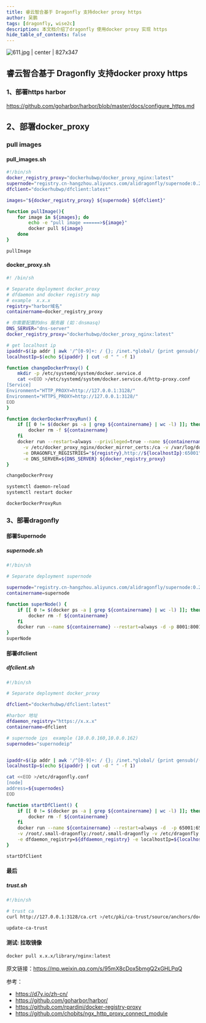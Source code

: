 ```yaml
---
title: 睿云智合基于 Dragonfly 支持docker proxy https
author: 吴鹏
tags: [dragonfly, wise2c]
description: 本文档介绍了dragonfly 使用docker proxy 实现 https
hide_table_of_contents: false
---
```


![611.jpg | center | 827x347](https://camo.githubusercontent.com/3890ebff894a525c0747e1945f991b10b42284b4/68747470733a2f2f6d6d62697a2e717069632e636e2f6d6d62697a5f706e672f4a533266664d4958736962304d564d7a504556414b58763233545070304341463559696253696133313839364e7737654b4f546837777948574c47736e6c4e665a496f366669626961444d6d7176615333716d5657554d323959412f3634303f77785f666d743d706e672674703d7765627026777866726f6d3d352677785f6c617a793d312677785f636f3d31)

## 睿云智合基于 Dragonfly 支持docker proxy https

### 1、部署https harbor

<https://github.com/goharbor/harbor/blob/master/docs/configure_https.md>

## 2、部署docker_proxy

### pull images

#### pull_images.sh

```bash
#!/bin/sh
docker_registry_proxy="dockerhubwp/docker_proxy_nginx:latest"
supernode="registry.cn-hangzhou.aliyuncs.com/alidragonfly/supernode:0.2.0"
dfclient="dockerhubwp/dfclient:latest"

images="${docker_registry_proxy} ${supernode} ${dfclient}"

function pullImage(){
    for image in ${images}; do
        echo -e "pull image ======>${image}"
        docker pull ${image}
    done
}

pullImage
```

#### docker_proxy.sh

```bash
#! /bin/sh

# Separate deployment docker_proxy
# dfdaemon and docker registry map
# example  x.x.x
registry="harbor域名"
containername=docker_registry_proxy

# 你需要配置的dns 服务器 (如：dnsmasq)
DNS_SERVER="dns-server"
docker_registry_proxy="dockerhubwp/docker_proxy_nginx:latest"

# get localhost ip
ipaddr=$(ip addr | awk '/^[0-9]+: / {}; /inet.*global/ {print gensub(/(.*)\/(.*)/, "\\1", "g", $2)}')
localhostIp=$(echo ${ipaddr} | cut -d " " -f 1)

function changeDockerProxy() {
    mkdir -p /etc/systemd/system/docker.service.d
    cat <<EOD >/etc/systemd/system/docker.service.d/http-proxy.conf
[Service]
Environment="HTTP_PROXY=http://127.0.0.1:3128/"
Environment="HTTPS_PROXY=http://127.0.0.1:3128/"
EOD
}

function dockerDockerProxyRun() {
    if [[ 0 != $(docker ps -a | grep ${containername} | wc -l) ]]; then
        docker rm -f ${containername}
    fi
    docker run --restart=always --privileged=true --name ${containername} -d -p 0.0.0.0:3128:3128 \
      -v /etc/docker_proxy_nginx/docker_mirror_certs:/ca -v /var/log/docker_proxy_nginx:/var/log/nginx/ \
      -e DRAGONFLY_REGISTRIES="${registry},http://${localhostIp}:65001" -e REGISTRIES="${registry}" \
      -e DNS_SERVER=${DNS_SERVER} ${docker_registry_proxy}
}

changeDockerProxy

systemctl daemon-reload
systemctl restart docker

dockerDockerProxyRun
```

### 3、部署dragonfly

#### 部署Supernode

##### supernode.sh

```bash
#!/bin/sh

# Separate deployment supernode

supernode="registry.cn-hangzhou.aliyuncs.com/alidragonfly/supernode:0.2.0"
containername=supernode

function superNode() {
    if [[ 0 != $(docker ps -a | grep ${containername} | wc -l) ]]; then
        docker rm -f ${containername}
    fi
    docker run --name ${containername} --restart=always -d -p 8001:8001 -p 8002:8002 ${supernode}
}
superNode
```

#### 部署dfclient

##### dfclient.sh

```bash
#!/bin/sh

# Separate deployment docker_proxy

dfclient="dockerhubwp/dfclient:latest"

#harbor 地址
dfdaemon_registry="https://x.x.x"
containername=dfclient

# supernode ips  example (10.0.0.160,10.0.0.162)
supernodes="supernodeip"


ipaddr=$(ip addr | awk '/^[0-9]+: / {}; /inet.*global/ {print gensub(/(.*)\/(.*)/, "\\1", "g", $2)}')
localhostIp=$(echo ${ipaddr} | cut -d " " -f 1)

cat <<EOD >/etc/dragonfly.conf
[node]
address=${supernodes}
EOD

function startDfClient() {
    if [[ 0 != $(docker ps -a | grep ${containername} | wc -l) ]]; then
        docker rm -f ${containername}
    fi
    docker run --name ${containername} --restart=always -d  -p 65001:65001 \
    -v /root/.small-dragonfly:/root/.small-dragonfly -v /etc/dragonfly.conf:/etc/dragonfly.conf  \
    -e dfdaemon_registry=${dfdaemon_registry} -e localhostIp=${localhostIp} ${dfclient}
}

startDfClient
```

#### 最后

##### trust.sh

```bash
#!/bin/sh

# trust ca
curl http://127.0.0.1:3128/ca.crt >/etc/pki/ca-trust/source/anchors/docker_proxy_nginx.crt

update-ca-trust
```

#### 测试: 拉取镜像

```bash
docker pull x.x.x/library/nginx:latest
```

原文链接：<https://mp.weixin.qq.com/s/95mX8cDox5bmgQ2xGHLPqQ>

参考：

- <https://d7y.io/zh-cn/>
- <https://github.com/goharbor/harbor/>
- <https://github.com/rpardini/docker-registry-proxy>
- <https://github.com/chobits/ngx_http_proxy_connect_module>
